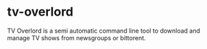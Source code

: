 # tv-overlord
TV Overlord is a semi automatic command line tool to download and manage TV shows from newsgroups or bittorent.
